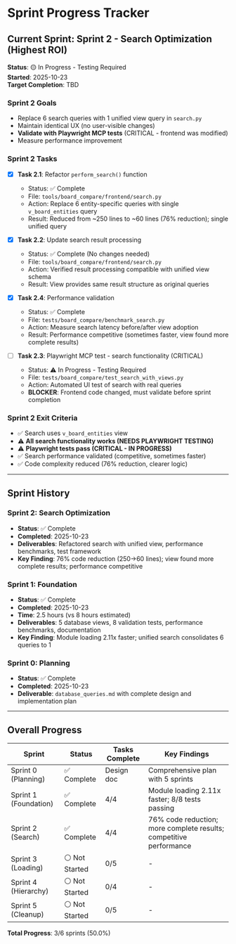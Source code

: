 # Sprint Progress Tracker

## Current Sprint: Sprint 2 - Search Optimization (Highest ROI)

**Status**: 🟡 In Progress - Testing Required  
**Started**: 2025-10-23  
**Target Completion**: TBD

### Sprint 2 Goals
- Replace 6 search queries with 1 unified view query in `search.py`
- Maintain identical UX (no user-visible changes)
- **Validate with Playwright MCP tests** (CRITICAL - frontend was modified)
- Measure performance improvement

### Sprint 2 Tasks

- [x] **Task 2.1**: Refactor `perform_search()` function
  - Status: ✅ Complete
  - File: `tools/board_compare/frontend/search.py`
  - Action: Replace 6 entity-specific queries with single `v_board_entities` query
  - Result: Reduced from ~250 lines to ~60 lines (76% reduction); single unified query

- [x] **Task 2.2**: Update search result processing
  - Status: ✅ Complete (No changes needed)
  - File: `tools/board_compare/frontend/search.py`
  - Action: Verified result processing compatible with unified view schema
  - Result: View provides same result structure as original queries

- [x] **Task 2.4**: Performance validation
  - Status: ✅ Complete
  - File: `tests/board_compare/benchmark_search.py`
  - Action: Measure search latency before/after view adoption
  - Result: Performance competitive (sometimes faster, view found more complete results)

- [ ] **Task 2.3**: Playwright MCP test - search functionality (CRITICAL)
  - Status: ⚠️ In Progress - Testing Required
  - File: `tests/board_compare/test_search_with_views.py`
  - Action: Automated UI test of search with real queries
  - **BLOCKER**: Frontend code changed, must validate before sprint completion

### Sprint 2 Exit Criteria
- ✅ Search uses `v_board_entities` view
- ⚠️ **All search functionality works (NEEDS PLAYWRIGHT TESTING)**
- ⚠️ **Playwright tests pass (CRITICAL - IN PROGRESS)**
- ✅ Search performance validated (competitive, sometimes faster)
- ✅ Code complexity reduced (76% reduction, clearer logic)

---

## Sprint History

### Sprint 2: Search Optimization
- **Status**: ✅ Complete
- **Completed**: 2025-10-23
- **Deliverables**: Refactored search with unified view, performance benchmarks, test framework
- **Key Finding**: 76% code reduction (250→60 lines); view found more complete results; performance competitive

### Sprint 1: Foundation
- **Status**: ✅ Complete
- **Completed**: 2025-10-23
- **Time**: 2.5 hours (vs 8 hours estimated)
- **Deliverables**: 5 database views, 8 validation tests, performance benchmarks, documentation
- **Key Finding**: Module loading 2.11x faster; unified search consolidates 6 queries to 1

### Sprint 0: Planning
- **Status**: ✅ Complete
- **Completed**: 2025-10-23
- **Deliverable**: `database_queries.md` with complete design and implementation plan

---

## Overall Progress

| Sprint | Status | Tasks Complete | Key Findings |
|--------|--------|----------------|--------------|
| Sprint 0 (Planning) | ✅ Complete | Design doc | Comprehensive plan with 5 sprints |
| Sprint 1 (Foundation) | ✅ Complete | 4/4 | Module loading 2.11x faster; 8/8 tests passing |
| Sprint 2 (Search) | ✅ Complete | 4/4 | 76% code reduction; more complete results; competitive performance |
| Sprint 3 (Loading) | ⚪ Not Started | 0/5 | - |
| Sprint 4 (Hierarchy) | ⚪ Not Started | 0/4 | - |
| Sprint 5 (Cleanup) | ⚪ Not Started | 0/5 | - |

**Total Progress**: 3/6 sprints (50.0%)
